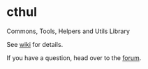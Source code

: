 # cthul

Commons, Tools, Helpers and Utils Library

See [wiki](https://github.com/derari/cthul/wiki) for details.

If you have a question, head over to the [forum](https://groups.google.com/forum/#!forum/cthul).

